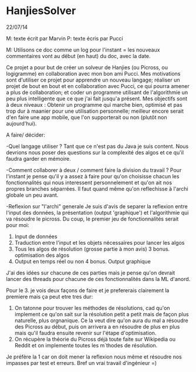 HanjiesSolver
=============

22/07/14

M: texte écrit par Marvin
P: texte écris par Pucci

M: Utilisons ce doc comme un log pour l'instant = les nouveaux commentaires vont au début (en haut) du doc, avec la date.

Ce projet a pour but de créer un solveur de Hanjies (ou Picross, ou logigramme) en collaboration avec mon bon ami Pucci.
Mes motivations sont d'utiliser ce projet pour apprendre un nouveau langage; réaliser un projet de bout en bout et en collaboration avec Pucci, ce qui pourra amener a plus de collaboration; et coder un programme utilisant de l'algorithmie un peu plus intelligente que ce que j'ai fait jusqu'a présent.
Mes objectifs sont à deux niveaux : Obtenir un programme qui marche bien, optimisé et pas trop dur à maanier pour une utilisation personnelle; meilleur encore serait d'en faire une app mobile, que l'on supporterait ou non (plutôt non aujourd'hui).

A faire/ décider:

-Quel langage utiliser ? 
Tant que ce n'est pas du Java je suis content. Nous devrions nous poser des questions sur la complexité des algos et ce qu'il faudra garder en mémoire.

-Comment collaborer à deux / comment faire la division du travail ?
Pour l'instant je pense qu'il y a assez à faire pour qu'on choisisse chacun les fonctionnalités qui nous interessent personnelement et qu'on ait nos propres branches séparrées. Il faut quand même qu'on reflechisse à l'archi globale un peu avant.

-Reflexion sur "l'archi" generale
Je suis d'avis de separer la reflexion entre l'input des données, la présentation (output 'graphique') et l'algorithmie qui va résoudre le picross.
Du coup, le premier jeu de fonctionnalités serait pour moi:
1. Input de données 
2. Traduction entre l'input et les objets nécessaires pour lancer les algos
3. Tous les algos de résolution (grosse partie à mon avis)
3 bonus. optimisation des algos
4. Output en temps réel ou non
4 bonus. Output graphique

J'ai des idées sur chacune de ces parties mais je pense qu'on devrait lancer des threads pour chacune de ces fonctionnalités dans la ML d'anord.

Pour le 3. je vois deux façons de faire et je prefererais clairement la premiere mais ça peut etre tres dur:
1. On tatonne pour trouver les méthodes de résolutions, cad qu'on implement ce qu'on sait sur la résolution petit a petit mais de façon plus naturelle, plus orgnanique. Ce la veut dire qu'on aura du mal a résoudre des Picross au début, puis on arrivera a en résoudre de plus en plus mais qu'il faudra ensuite revenir sur l'étape d'optimisation.
2. On récupère la théorie du Picross déjà toute faite sur Wikipedia ou Reddit et on implemente toutes les m´thodes de résolution.

Je préfère la 1 car on doit mener la reflexion nous même et résoudre nos impasses par test et erreurs. Bref un vrai travail d'ingénieur =)
